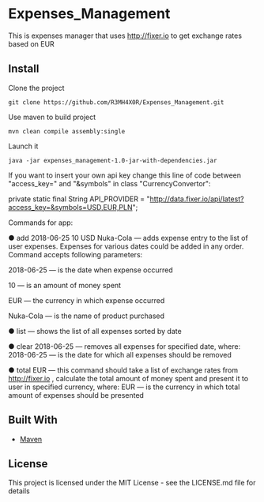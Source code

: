 # Expenses_Management
This is expenses manager that uses http://fixer.io to get exchange rates based on EUR

## Install
Clone the project
```
git clone https://github.com/R3MH4X0R/Expenses_Management.git
```
Use maven to build project

```
mvn clean compile assembly:single
```
Launch it
```
java -jar expenses_management-1.0-jar-with-dependencies.jar
```
If you want to insert your own api key change this line of code between "access_key=" and "&symbols" in class "CurrencyConvertor":

private static final String API_PROVIDER = "http://data.fixer.io/api/latest?access_key=&symbols=USD,EUR,PLN";

Commands for app:

● add 2018-06-25 10 USD Nuka-Cola — adds expense entry to the list of user expenses. Expenses for various dates could be added in any order. Command accepts following parameters:

2018-06-25 — is the date when expense occurred

10 — is an amount of money spent

EUR — the currency in which expense occurred

Nuka-Cola — is the name of product purchased

● list — shows the list of all expenses sorted by date

● clear 2018-06-25 — removes all expenses for specified date, where:
2018-06-25 — is the date for which all expenses should be removed

● total EUR — this command should take a list of exchange rates from http://fixer.io , calculate the total amount of money spent and present it to user in specified currency, where:
EUR — is the currency in which total amount of expenses should
be presented
## Built With
* [Maven](https://maven.apache.org/)
## License

This project is licensed under the MIT License - see the LICENSE.md file for details

